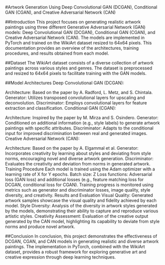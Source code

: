 #Artwork Generation Using Deep Convolutional GAN (DCGAN), Conditional GAN (CGAN), and Creative Adversarial Network (CAN)

##Introduction
This project focuses on generating realistic artwork paintings using three different Generative Adversarial Network (GAN) models: Deep Convolutional GAN (DCGAN), Conditional GAN (CGAN), and Creative Adversarial Network (CAN). The models are implemented in PyTorch and trained on the WikiArt dataset resized to 64x64 pixels. This documentation provides an overview of the architectures, training procedures, and results obtained from each model.

##Dataset
The WikiArt dataset consists of a diverse collection of artwork paintings across various styles and genres. The dataset is preprocessed and resized to 64x64 pixels to facilitate training with the GAN models.


##Model Architectures
Deep Convolutional GAN (DCGAN):

Architecture: Based on the paper by A. Radford, L. Metz, and S. Chintala.
Generator: Utilizes transposed convolutional layers for upscaling and deconvolution.
Discriminator: Employs convolutional layers for feature extraction and classification.
Conditional GAN (CGAN):

Architecture: Inspired by the paper by M. Mirza and S. Osindero.
Generator: Conditioned on additional information (e.g., style labels) to generate artwork paintings with specific attributes.
Discriminator: Adapts to the conditional input for improved discrimination between real and generated images.
Creative Adversarial Network (CAN):

Architecture: Based on the paper by A. Elgammal et al.
Generator: Incorporates creativity by learning about styles and deviating from style norms, encouraging novel and diverse artwork generation.
Discriminator: Evaluates the creativity and deviation from norms in generated artwork.
Training Procedure
Each model is trained using the Adam optimizer with a learning rate of X for Y epochs.
Batch size: Z
Loss functions: Adversarial loss (GAN loss) and additional losses (e.g., feature matching loss for DCGAN, conditional loss for CGAN).
Training progress is monitored using metrics such as generator and discriminator losses, image quality, style diversity, and creativity.
Results and Evaluation
Visual Quality: Generated artwork samples showcase the visual quality and fidelity achieved by each model.
Style Diversity: Analysis of the diversity in artwork styles generated by the models, demonstrating their ability to capture and reproduce various artistic styles.
Creativity Assessment: Evaluation of the creative output generated by the CAN model, highlighting its capability to deviate from style norms and produce novel artwork.

##Conclusion
In conclusion, this project demonstrates the effectiveness of DCGAN, CGAN, and CAN models in generating realistic and diverse artwork paintings. The implementation in PyTorch, combined with the WikiArt dataset, provides a robust framework for exploring generative art and creative expression through deep learning techniques.

